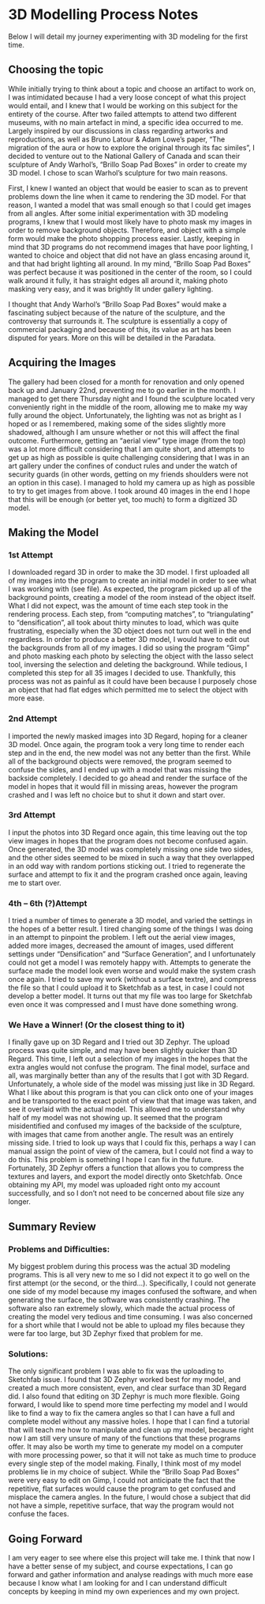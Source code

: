 # 3D Modelling Process Notes

Below I will detail my journey experimenting with 3D modeling for the first time. 


## Choosing the topic 

While initially trying to think about a topic and choose an artifact to work on, I was intimidated because I had a very loose concept of what this project would entail, and I knew that I would be working on this subject for the entirety of the course. After two failed attempts to attend two different museums, with no main artefact in mind, a specific idea occurred to me. Largely inspired by our discussions in class regarding artworks and reproductions, as well as Bruno Latour & Adam Lowe’s paper, “The migration of the aura or how to explore the original through its fac similes”, I decided to venture out to the National Gallery of Canada and scan their sculpture of Andy Warhol’s, “Brillo Soap Pad Boxes” in order to create my 3D model.
I chose to scan Warhol’s sculpture for two main reasons. 


First, I knew I wanted an object that would be easier to scan as to prevent problems down the line when it came to rendering the 3D model. For that reason, I wanted a model that was small enough so that I could get images from all angles. 
After some initial experimentation with 3D modeling programs, I knew that I would most likely have to photo mask my images in order to remove background objects. Therefore, and object with a simple form would make the photo shopping process easier. 
Lastly, keeping in mind that 3D programs do not recommend images that have poor lighting, I wanted to choice and object that did not have an glass encasing around it, and that had bright lighting all around. In my mind, “Brillo Soap Pad Boxes” was perfect because it was positioned in the center of the room, so I could walk around it fully, it has straight edges all around it, making photo masking very easy, and it was brightly lit under gallery lighting.  


I thought that Andy Warhol’s “Brillo Soap Pad Boxes” would make a fascinating subject because of the nature of the sculpture, and the controversy that surrounds it. The sculpture is essentially a copy of commercial packaging and because of this, its value as art has been disputed for years. More on this will be detailed in the Paradata.


## Acquiring the Images

The gallery had been closed for a month for renovation and only opened back up and January 22nd, preventing me to go earlier in the month. I managed to get there Thursday night and I found the sculpture located very conveniently right in the middle of the room, allowing me to make my way fully around the object. Unfortunately, the lighting was not as bright as I hoped or as I remembered, making some of the sides slightly more shadowed, although I am unsure whether or not this will affect the final outcome. Furthermore, getting an “aerial view” type image (from the top) was a lot more difficult considering that I am quite short, and attempts to get up as high as possible is quite challenging considering that I was in an art gallery under the confines of conduct rules and under the watch of security guards (in other words, getting on my friends shoulders were not an option in this case).  I managed to hold my camera up as high as possible to try to get images from above.
I took around 40 images in the end I hope that this will be enough (or better yet, too much) to form a digitized 3D model.


## Making the Model

### 1st Attempt

I downloaded regard 3D in order to make the 3D model. I first uploaded all of my images into the program to create an initial model in order to see what I was working with (see file). As expected, the program picked up all of the background points, creating a model of the room instead of the object itself. What I did not expect, was the amount of time each step took in the rendering process. Each step, from “computing matches”, to “triangulating” to “densification”, all took about thirty minutes to load, which was quite frustrating, especially when the 3D object does not turn out well in the end regardless.
In order to produce a better 3D model, I would have to edit out the backgrounds from all of my images. I did so using the program “Gimp” and photo masking each photo by selecting the object with the lasso select tool, inversing the selection and deleting the background. While tedious, I completed this step for all 35 images I decided to use. Thankfully, this process was not as painful as it could have been because I purposely chose an object that had flat edges which permitted me to select the object with more ease.  

### 2nd Attempt 
I imported the newly masked images into 3D Regard, hoping for a cleaner 3D model. Once again, the program took a very long time to render each step and in the end, the new model was not any better than the first. While all of the background objects were removed, the program seemed to confuse the sides, and I ended up with a model that was missing the backside completely. I decided to go ahead and render the surface of the model in hopes that it would fill in missing areas, however the program crashed and I was left no choice but to shut it down and start over.


### 3rd Attempt

I input the photos into 3D Regard once again, this time leaving out the top view images in hopes that the program does not become confused again. Once generated, the 3D model was completely missing one side two sides, and the other sides seemed to be mixed in such a way that they overlapped in an odd way with random portions sticking out. I tried to regenerate the surface and attempt to fix it and the program crashed once again, leaving me to start over. 


### 4th – 6th (?)Attempt

I tried a number of times to generate a 3D model, and varied the settings in the hopes of a better result. I tired changing some of the things I was doing in an attempt to pinpoint the problem. I left out the aerial view images, added more images, decreased the amount of images, used different settings under “Densification” and “Surface Generation”, and I unfortunately could not get a model I was remotely happy with. Attempts to generate the surface made the model look even worse and would make the system crash once again. 
I tried to save my work (without a surface textre), and compress the file so that I could upload it to Sketchfab as a test, in case I could not develop a better model. It turns out that my file was too large for Sketchfab even once it was compressed and I must have done something wrong.


### We Have a Winner! (Or the closest thing to it)

I finally gave up on 3D Regard and I tried out 3D Zephyr. The upload process was quite simple, and may have been slightly quicker than 3D Regard. This time, I left out a selection of my images in the hopes that the extra angles would not confuse the program. The final model, surface and all, was marginally better than any of the results that I got with 3D Regard. Unfortunately, a whole side of the model was missing just like in 3D Regard. What I like about this program is that you can click onto one of your images and be transported to the exact point of view that that image was taken, and see it overlaid with the actual model. This allowed me to understand why half of my model was not showing up. It seemed that the program misidentified and confused my images of the backside of the sculpture, with images that came from another angle. The result was an entirely missing side. I tried to look up ways that I could fix this, perhaps a way I can manual assign the point of view of the camera, but I could not find a way to do this. This problem is something I hope I can fix in the future.  
Fortunately, 3D Zephyr offers a function that allows you to compress the textures and layers, and export the model directly onto Sketchfab. Once obtaining my API, my model was uploaded right onto my account successfully, and so I don’t not need to be concerned about file size any longer. 

## Summary Review
### Problems and Difficulties:

My biggest problem during this process was the actual 3D modeling programs. This is all very new to me so I did not expect it to go well on the first attempt (or the second, or the third…). Specifically, I could not generate one side of my model because my images confused the software, and when generating the surface, the software was consistently crashing. The software also ran extremely slowly, which made the actual process of creating the model very tedious and time consuming. I was also concerned for a short while that I would not be able to upload my files because they were far too large, but 3D Zephyr fixed that problem for me.

### Solutions:

The only significant problem I was able to fix was the uploading to Sketchfab issue.
I found that 3D Zephyr worked best for my model, and created a much more consistent, even, and clear surface than 3D Regard did. I also found that editing on 3D Zephyr is much more flexible. 
Going forward, I would like to spend more time perfecting my model and I would like to find a way to fix the camera angles so that I can have a full and complete model without any massive holes.  I hope that I can find a tutorial that will teach me how to manipulate and clean up my model, because right now I am still very unsure of many of the functions that these programs offer.
It may also be worth my time to generate my model on a computer with more processing power, so that it will not take as much time to produce every single step of the model making. 
Finally, I think most of my model problems lie in my choice of subject. While the “Brillo Soap Pad Boxes” were very easy to edit on Gimp, I could not anticipate the fact that the repetitive, flat surfaces would cause the program to get confused and misplace the camera angles. In the future, I would chose a subject that did not have a simple, repetitive surface, that way the program would not confuse the faces.

## Going Forward
I am very eager to see where else this project will take me. I think that now I have a better sense of my subject, and course expectations, I can go forward and gather information and analyse readings with much more ease because I know what I am looking for and I can understand difficult concepts by keeping in mind my own experiences and my own project.

